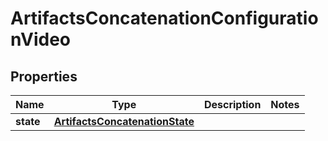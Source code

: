 

# ArtifactsConcatenationConfigurationVideo


## Properties

| Name | Type | Description | Notes |
|------------ | ------------- | ------------- | -------------|
|**state** | [**ArtifactsConcatenationState**](ArtifactsConcatenationState.md) |  |  |



